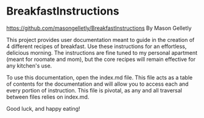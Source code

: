 # BreakfastInstructions
https://github.com/masongelletly/BreakfastInstructions
By Mason Gelletly

This project provides user documentation meant to guide in the creation of 4 different recipes of breakfast. Use these instructions for an effortless, delicious morning. The instructions are fine tuned to my personal apartment (meant for roomate and mom), but the core recipes will remain effective for any kitchen's use.

To use this documentation, open the index.md file. This file acts as a table of contents for the documentation and will allow you to access each and every portion of instruction. This file is pivotal, as any and all traversal between files relies on index.md. 

Good luck, and happy eating!
